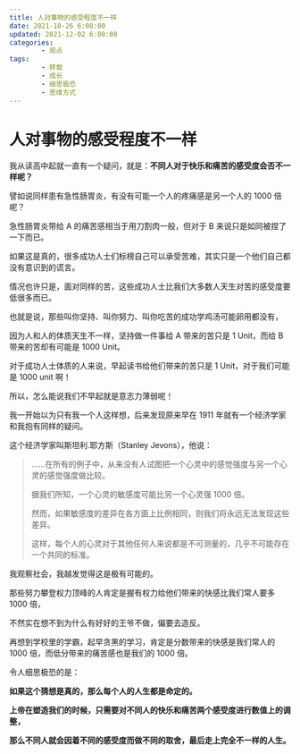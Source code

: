 ```yaml
---
title: 人对事物的感受程度不一样
date: 2021-10-26 6:00:00
updated: 2021-12-02 6:00:00
categories:
        - 观点
tags:
        - 转载
        - 成长
        - 细思极恐
        - 思维方式
---
```


# 人对事物的感受程度不一样

我从读高中起就一直有一个疑问，就是：**不同人对于快乐和痛苦的感受度会否不一样呢？**

譬如说同样患有急性肠胃炎，有没有可能一个人的疼痛感是另一个人的 1000 倍呢？

急性肠胃炎带给 A 的痛苦感相当于用刀割肉一般，但对于 B 来说只是如同被捏了一下而已。

如果这是真的，很多成功人士们标榜自己可以承受苦难，其实只是一个他们自己都没有意识到的谎言。

情况也许只是，面对同样的苦，这些成功人士比我们大多数人天生对苦的感受度要低很多而已。

也就是说，那些叫你坚持、叫你努力、叫你吃苦的成功学鸡汤可能卵用都没有，

因为人和人的体质天生不一样，坚持做一件事给 A 带来的苦只是 1 Unit，而给 B 带来的苦却有可能是 1000 Unit。

对于成功人士体质的人来说，早起读书给他们带来的苦只是 1 Unit，对于我们可能是 1000 unit 啊！

所以，怎么能说我们不早起就是意志力薄弱呢！

我一开始以为只有我一个人这样想，后来发现原来早在 1911 年就有一个经济学家和我抱有同样的疑问。

这个经济学家叫斯坦利.耶方斯（Stanley Jevons），他说：

> ......在所有的例子中，从来没有人试图把一个心灵中的感觉强度与另一个心灵的感觉强度做比较。
>
> 据我们所知，一个心灵的敏感度可能比另一个心灵强 1000 倍。
>
> 然而，如果敏感度的差异在各方面上比例相同，则我们将永远无法发现这些差异。
>
> 这样，每个人的心灵对于其他任何人来说都是不可测量的，几乎不可能存在一个共同的标准。

我观察社会，我越发觉得这是极有可能的。

那些努力攀登权力顶峰的人肯定是握有权力给他们带来的快感比我们常人要多 1000 倍，

不然实在想不到为什么有好好的王爷不做，偏要去造反。

再想到学校里的学霸，起早贪黑的学习，肯定是分数带来的快感是我们常人的 1000 倍，而低分带来的痛苦感也是我们的 1000 倍。

令人细思极恐的是：

**如果这个猜想是真的，那么每个人的人生都是命定的。**

**上帝在塑造我们的时候，只需要对不同人的快乐和痛苦两个感受度进行数值上的调整，**

**那么不同人就会因着不同的感受度而做不同的取舍，最后走上完全不一样的人生。**
